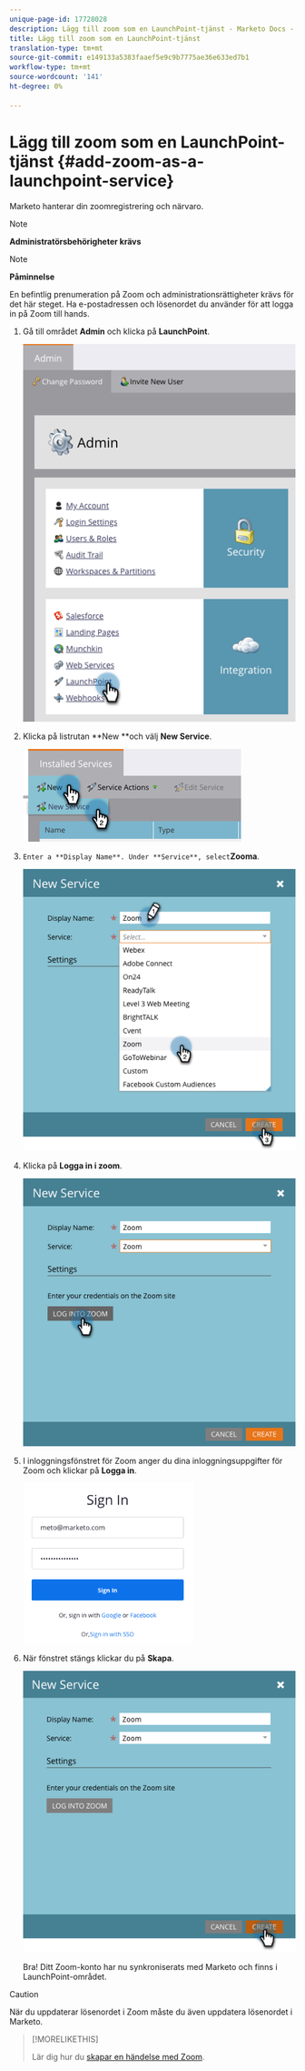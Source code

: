 ```yaml
---
unique-page-id: 17728028
description: Lägg till zoom som en LaunchPoint-tjänst - Marketo Docs - Produktdokumentation
title: Lägg till zoom som en LaunchPoint-tjänst
translation-type: tm+mt
source-git-commit: e149133a5383faaef5e9c9b7775ae36e633ed7b1
workflow-type: tm+mt
source-wordcount: '141'
ht-degree: 0%

---
```



# Lägg till zoom som en LaunchPoint-tjänst {#add-zoom-as-a-launchpoint-service}

Marketo hanterar din zoomregistrering och närvaro.

>[!NOTE]
>
>**Administratörsbehörigheter krävs**

>[!NOTE]
>
>**Påminnelse**
>
>En befintlig prenumeration på Zoom och administrationsrättigheter krävs för det här steget. Ha e-postadressen och lösenordet du använder för att logga in på Zoom till hands.

1. Gå till området **Admin** och klicka på **LaunchPoint**.

   ![](assets/launchpoint.png)

1. Klicka på listrutan **New **och välj **New Service**.

   ![](assets/newservicelp.png)

1. `Enter a **Display Name**. Under **Service**, select`**Zooma**.

   ![](assets/newservice-1.png)

1. Klicka på **Logga in i zoom**.

   ![](assets/login.png)

1. I inloggningsfönstret för Zoom anger du dina inloggningsuppgifter för Zoom och klickar på **Logga in**.

   ![](assets/zoomlogin.png)

1. När fönstret stängs klickar du på **Skapa**.

   ![](assets/create-1.png)

   Bra! Ditt Zoom-konto har nu synkroniserats med Marketo och finns i LaunchPoint-området.

>[!CAUTION]
>
>När du uppdaterar lösenordet i Zoom måste du även uppdatera lösenordet i Marketo.

>[!MORELIKETHIS]
>
>Lär dig hur du [skapar en händelse med Zoom](../../../product-docs/demand-generation/events/create-an-event/create-an-event-with-zoom.md).

